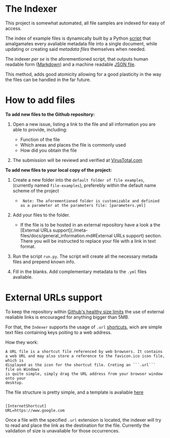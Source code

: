 # The Indexer

This project is somewhat automated, all file samples are indexed for easy of access. 

The index of example files is dynamically built by a Python [script](./meta-files/run.py) that amalgamates every avaliable metadata file into a single document, while updating or creating said _metadata files_ themselves when needed.

The indexer _per se_ is the aforementioned script, that outputs human readable form ([Markdown](./index.md)) and a machine readable [JSON file](./meta-files/file-examples.json).

This method, adds good atomicity allowing for a good plasticity in the way the files can be handled in the far future.

# How to add files

**To add new files to the Github repository:**

1. Open a new issue, listing a link to the file and all information you are able to provide, including:
    - Function of the file 
    - Which areas and places the file is commonly used
    - How did you obtain the file

2. The submission will be reviewd and verified at [VirusTotal.com](https://virustotal.com)

**To add new files to your local copy of the project:**

1. Create a new folder into the ```default folder of file examples```, (currently named ```file-examples```), preferebly within the default name scheme of the project

    - ``` Note: The aforementioned folder is customizable and definied as a parameter at the parameters file: [parameters.yml]```

2. Add your files to the folder. 
    - If the file is to be hosted in an external repository have a look a the [External URLs support](./meta-files/docs/general_information.md#External URLs support) section. There you will be instructed to replace your file with a link in text format.
3. Run the script ```run.py```. The script will create all the necessary metada files and prepend known info.
4. Fill in the blanks. Add complementary metadata to the ```.yml``` files avaliable.
    


# External URLs support

To keep the repository within [Github's healthy size limits](https://github.community/t/working-with-large-files-and-repositories/10203) the use of external realiable links is encouraged for anything bigger than 5MB.

For that, the ```Indexer``` supports the usage of ```.url``` [shortcuts](https://en.wikipedia.org/wiki/Shortcut_(computing)), wich are simple text files containing keys poiting to a web address.

How they work:

```
A URL file is a shortcut file referenced by web browsers. It contains
a web URL and may also store a reference to the favicon.ico icon file, which is
displayed as the icon for the shortcut file. Creting an ```.url``` file on Windows
is quite simple, simply drag the URL address from your browser window onto your
desktop.
```

The file structure is pretty simple, and a template is avaliable [here](./meta-files/templates/sample.url)

```inf

[InternetShortcut]
URL=https://www.google.com

```

Once a file with the specified ```.url``` extension is located, the indexer will try to read and place the link as the destination for the file.
Currently the validation of size is unavaliable for those occurrences.
